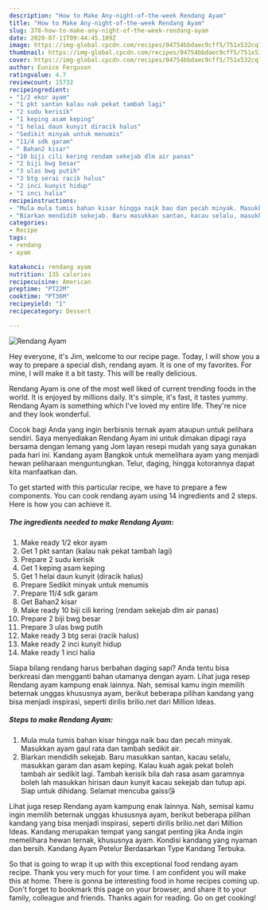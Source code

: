 ```yaml
---
description: "How to Make Any-night-of-the-week Rendang Ayam"
title: "How to Make Any-night-of-the-week Rendang Ayam"
slug: 378-how-to-make-any-night-of-the-week-rendang-ayam
date: 2020-07-11T09:44:45.109Z
image: https://img-global.cpcdn.com/recipes/04754bbdaec9cff5/751x532cq70/rendang-ayam-resipi-foto-utama.jpg
thumbnail: https://img-global.cpcdn.com/recipes/04754bbdaec9cff5/751x532cq70/rendang-ayam-resipi-foto-utama.jpg
cover: https://img-global.cpcdn.com/recipes/04754bbdaec9cff5/751x532cq70/rendang-ayam-resipi-foto-utama.jpg
author: Eunice Ferguson
ratingvalue: 4.7
reviewcount: 15732
recipeingredient:
- "1/2 ekor ayam"
- "1 pkt santan kalau nak pekat tambah lagi"
- "2 sudu kerisik"
- "1 keping asam keping"
- "1 helai daun kunyit diracik halus"
- "Sedikit minyak untuk menumis"
- "11/4 sdk garam"
- " Bahan2 kisar"
- "10 biji cili kering rendam sekejab dlm air panas"
- "2 biji bwg besar"
- "3 ulas bwg putih"
- "3 btg serai racik halus"
- "2 inci kunyit hidup"
- "1 inci halia"
recipeinstructions:
- "Mula mula tumis bahan kisar hingga naik bau dan pecah minyak. Masukkan ayam gaul rata dan tambah sedikit air."
- "Biarkan mendidih sekejab. Baru masukkan santan, kacau selalu, masukkan garam dan asam keping. Kalau kuah agak pekat boleh tambah air sedikit lagi. Tambah kerisik bila dah rasa asam garamnya boleh lah masukkan hirisan daun kunyit kacau sekejab dan tutup api. Siap untuk dihidang. Selamat mencuba gaiss😘"
categories:
- Recipe
tags:
- rendang
- ayam

katakunci: rendang ayam 
nutrition: 135 calories
recipecuisine: American
preptime: "PT22M"
cooktime: "PT36M"
recipeyield: "1"
recipecategory: Dessert

---
```



![Rendang Ayam](https://img-global.cpcdn.com/recipes/04754bbdaec9cff5/751x532cq70/rendang-ayam-resipi-foto-utama.jpg)

Hey everyone, it's Jim, welcome to our recipe page. Today, I will show you a way to prepare a special dish, rendang ayam. It is one of my favorites. For mine, I will make it a bit tasty. This will be really delicious.

Rendang Ayam is one of the most well liked of current trending foods in the world. It is enjoyed by millions daily. It's simple, it's fast, it tastes yummy. Rendang Ayam is something which I've loved my entire life. They're nice and they look wonderful.

Cocok bagi Anda yang ingin berbisnis ternak ayam ataupun untuk pelihara sendiri. Saya menyediakan Rendang Ayam ini untuk dimakan dipagi raya bersama dengan lemang yang Jom layan resepi mudah yang saya gunakan pada hari ini. Kandang ayam Bangkok untuk memelihara ayam yang menjadi hewan peliharaan menguntungkan. Telur, daging, hingga kotorannya dapat kita manfaatkan dan.


To get started with this particular recipe, we have to prepare a few components. You can cook rendang ayam using 14 ingredients and 2 steps. Here is how you can achieve it.

<!--inarticleads1-->

##### The ingredients needed to make Rendang Ayam:

1. Make ready 1/2 ekor ayam
1. Get 1 pkt santan (kalau nak pekat tambah lagi)
1. Prepare 2 sudu kerisik
1. Get 1 keping asam keping
1. Get 1 helai daun kunyit (diracik halus)
1. Prepare Sedikit minyak untuk menumis
1. Prepare 11/4 sdk garam
1. Get  Bahan2 kisar
1. Make ready 10 biji cili kering (rendam sekejab dlm air panas)
1. Prepare 2 biji bwg besar
1. Prepare 3 ulas bwg putih
1. Make ready 3 btg serai (racik halus)
1. Make ready 2 inci kunyit hidup
1. Make ready 1 inci halia


Siapa bilang rendang harus berbahan daging sapi? Anda tentu bisa berkreasi dan mengganti bahan utamanya dengan ayam. Lihat juga resep Rendang ayam kampung enak lainnya. Nah, semisal kamu ingin memilih beternak unggas khususnya ayam, berikut beberapa pilihan kandang yang bisa menjadi inspirasi, seperti dirilis brilio.net dari Million Ideas. 

<!--inarticleads2-->

##### Steps to make Rendang Ayam:

1. Mula mula tumis bahan kisar hingga naik bau dan pecah minyak. Masukkan ayam gaul rata dan tambah sedikit air.
1. Biarkan mendidih sekejab. Baru masukkan santan, kacau selalu, masukkan garam dan asam keping. Kalau kuah agak pekat boleh tambah air sedikit lagi. Tambah kerisik bila dah rasa asam garamnya boleh lah masukkan hirisan daun kunyit kacau sekejab dan tutup api. Siap untuk dihidang. Selamat mencuba gaiss😘


Lihat juga resep Rendang ayam kampung enak lainnya. Nah, semisal kamu ingin memilih beternak unggas khususnya ayam, berikut beberapa pilihan kandang yang bisa menjadi inspirasi, seperti dirilis brilio.net dari Million Ideas. Kandang merupakan tempat yang sangat penting jika Anda ingin memelihara hewan ternak, khususnya ayam. Kondisi kandang yang nyaman dan bersih. Kandang Ayam Petelur Berdasarkan Type Kandang Terbuka. 

So that is going to wrap it up with this exceptional food rendang ayam recipe. Thank you very much for your time. I am confident you will make this at home. There is gonna be interesting food in home recipes coming up. Don't forget to bookmark this page on your browser, and share it to your family, colleague and friends. Thanks again for reading. Go on get cooking!
